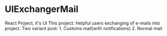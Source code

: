 # UIExchangerMail
React Project, it's UI This project: Helpful users exchanging of e-mails into project. Two variant post: 1. Customs mail(with notifications) 2. Normal mail
